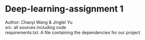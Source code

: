 # Deep-learning-assignment 1
Author: Chaoyi Wang & Jinglei Yu  
src: all sources including code  
requirements.txt: A file containing the dependencies for our project
